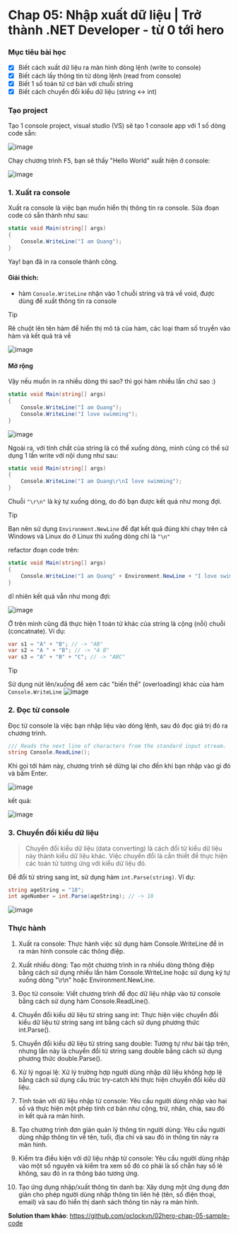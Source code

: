 # Chap 05: Nhập xuất dữ liệu | Trở thành .NET Developer - từ 0 tới hero

### Mục tiêu bài học
- [x] Biết cách xuất dữ liệu ra màn hình dòng lệnh (write to console)
- [x] Biết cách lấy thông tin từ dòng lệnh (read from console)
- [x] Biết 1 số toán tử cơ bản với chuỗi string
- [x] Biết cách chuyển đổi kiểu dữ liệu (string <-> int)

### Tạo project

Tạo 1 console project, visual studio (VS) sẽ tạo 1 console app với 1 số dòng code sẵn:

![image](https://github.com/oclockvn/dotnet-dev-0-to-hero-vietnam/assets/3783976/f077637d-255f-43a6-9677-ec502787b0ef)

Chạy chương trình <kbd>F5</kbd>, bạn sẽ thấy "Hello World" xuất hiện ở console:

![image](https://github.com/oclockvn/dotnet-dev-0-to-hero-vietnam/assets/3783976/67827586-cb37-4a01-9dcd-6fcccdf283fc)

### 1. Xuất ra console

Xuất ra console là việc bạn muốn hiển thị thông tin ra console. Sửa đoạn code có sẵn thành như sau:

```cs
static void Main(string[] args)
{
    Console.WriteLine("I am Quang");
}
```

Yay! bạn đã in ra console thành công.

#### Giải thích:
- hàm `Console.WriteLine` nhận vào 1 chuỗi string và trả về void, được dùng để xuất thông tin ra console

> [!TIP]
> Rê chuột lên tên hàm để hiển thị mô tả của hàm, các loại tham số truyền vào hàm và kết quả trả về

![image](https://github.com/oclockvn/dotnet-dev-0-to-hero-vietnam/assets/3783976/b36722a0-b655-431f-81a8-cc0ba0758e94)

#### Mở rộng
Vậy nếu muốn in ra nhiều dòng thì sao? thì gọi hàm nhiều lần chứ sao :)

```cs
static void Main(string[] args)
{
    Console.WriteLine("I am Quang");
    Console.WriteLine("I love swimming");
}
```

![image](https://github.com/oclockvn/dotnet-dev-0-to-hero-vietnam/assets/3783976/555d6615-61ce-45b8-8f98-bdacb998faaf)

Ngoài ra, với tính chất của string là có thể xuống dòng, mình cũng có thể sử dụng 1 lần write với nội dung như sau:

```cs
static void Main(string[] args)
{
    Console.WriteLine("I am Quang\r\nI love swimming");
}
```

Chuỗi `"\r\n"` là ký tự xuống dòng, do đó bạn được kết quả như mong đợi.

> [!TIP]
> Bạn nên sử dụng `Environment.NewLine` để đạt kết quả đúng khi chạy trên cả Windows và Linux do ở Linux thì xuống dòng chỉ là `"\n"`

refactor đoạn code trên:

```cs
static void Main(string[] args)
{
    Console.WriteLine("I am Quang" + Environment.NewLine + "I love swimming"); // cộng chuỗi
}
```

dĩ nhiên kết quả vẫn như mong đợi:

![image](https://github.com/oclockvn/dotnet-dev-0-to-hero-vietnam/assets/3783976/112c4191-e161-47d7-9c12-349e8747551e)

Ở trên mình cũng đã thực hiện 1 toán tử khác của string là cộng (nỗi) chuỗi (concatnate). Ví dụ:

```cs
var s1 = "A" + "B"; // -> "AB"
var s2 = "A " + "B"; // -> "A B"
var s3 = "A" + "B" + "C"; // -> "ABC"
```

> [!TIP]
> Sử dụng nút lên/xuống để xem các "biến thể" (overloading) khác của hàm `Console.WriteLine`
![image](https://github.com/oclockvn/dotnet-dev-0-to-hero-vietnam/assets/3783976/33c60ad8-6870-442c-abac-06ede1ac1cf7)


### 2. Đọc từ console

Đọc từ console là việc bạn nhập liệu vào dòng lệnh, sau đó đọc giá trị đó ra chương trình.

```cs
/// Reads the next line of characters from the standard input stream.
string Console.ReadLine();
```

Khi gọi tới hàm này, chương trình sẽ dừng lại cho đến khi bạn nhập vào gì đó và bấm Enter.

![image](https://github.com/oclockvn/dotnet-dev-0-to-hero-vietnam/assets/3783976/a50e5275-ecc6-495f-a5aa-1a9c8aade9a9)

kết quả:

![image](https://github.com/oclockvn/dotnet-dev-0-to-hero-vietnam/assets/3783976/f4fbd844-1d97-4b6b-b33d-ac916b9e2ca3)

### 3. Chuyển đổi kiểu dữ liệu

> Chuyển đổi kiểu dữ liệu (data converting) là cách đổi từ kiểu dữ liệu này thành kiểu dữ liệu khác. Việc chuyển đổi là cần thiết để thực hiện các toán tử tương ứng với kiểu dữ liệu đó.

Để đổi từ string sang int, sử dụng hàm `int.Parse(string)`. Ví dụ:

```cs
string ageString = "18";
int ageNumber = int.Parse(ageString); // -> 18
```

![image](https://github.com/oclockvn/dotnet-dev-0-to-hero-vietnam/assets/3783976/363a46bd-c515-4ad5-b556-313bfe154b73)

### Thực hành

1. Xuất ra console: Thực hành việc sử dụng hàm Console.WriteLine để in ra màn hình console các thông điệp.

2. Xuất nhiều dòng: Tạo một chương trình in ra nhiều dòng thông điệp bằng cách sử dụng nhiều lần hàm Console.WriteLine hoặc sử dụng ký tự xuống dòng "\r\n" hoặc Environment.NewLine.

3. Đọc từ console: Viết chương trình để đọc dữ liệu nhập vào từ console bằng cách sử dụng hàm Console.ReadLine().

4. Chuyển đổi kiểu dữ liệu từ string sang int: Thực hiện việc chuyển đổi kiểu dữ liệu từ string sang int bằng cách sử dụng phương thức int.Parse().

5. Chuyển đổi kiểu dữ liệu từ string sang double: Tương tự như bài tập trên, nhưng lần này là chuyển đổi từ string sang double bằng cách sử dụng phương thức double.Parse().

6. Xử lý ngoại lệ: Xử lý trường hợp người dùng nhập dữ liệu không hợp lệ bằng cách sử dụng cấu trúc try-catch khi thực hiện chuyển đổi kiểu dữ liệu.

7. Tính toán với dữ liệu nhập từ console: Yêu cầu người dùng nhập vào hai số và thực hiện một phép tính cơ bản như cộng, trừ, nhân, chia, sau đó in kết quả ra màn hình.

8. Tạo chương trình đơn giản quản lý thông tin người dùng: Yêu cầu người dùng nhập thông tin về tên, tuổi, địa chỉ và sau đó in thông tin này ra màn hình.

9. Kiểm tra điều kiện với dữ liệu nhập từ console: Yêu cầu người dùng nhập vào một số nguyên và kiểm tra xem số đó có phải là số chẵn hay số lẻ không, sau đó in ra thông báo tương ứng.

10. Tạo ứng dụng nhập/xuất thông tin danh bạ: Xây dựng một ứng dụng đơn giản cho phép người dùng nhập thông tin liên hệ (tên, số điện thoại, email) và sau đó hiển thị danh sách thông tin này ra màn hình.

**Solution tham khảo**: https://github.com/oclockvn/02hero-chap-05-sample-code
